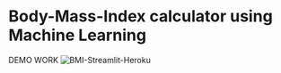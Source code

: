 # Body-Mass-Index calculator using Machine Learning





DEMO WORK
![BMI-Streamlit-Heroku](https://user-images.githubusercontent.com/63091953/117119556-e0f58180-adaf-11eb-98f1-cdff55f0508c.gif)
